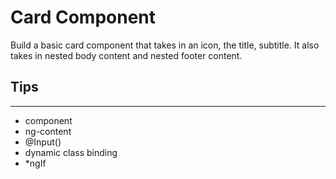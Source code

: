 # Card Component

Build a basic card component that takes in an icon, the title, subtitle. It also takes in nested body content and nested footer content.

## Tips
---
- component
- ng-content
- @Input()
- dynamic class binding
- *ngIf
